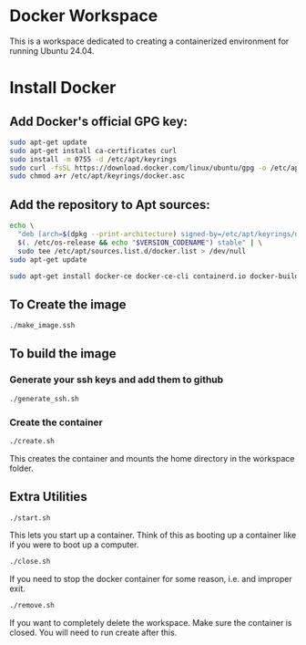 # Docker Workspace
This is a workspace dedicated to creating a containerized environment for running Ubuntu 24.04.

# Install Docker
## Add Docker's official GPG key:
```bash
sudo apt-get update
sudo apt-get install ca-certificates curl
sudo install -m 0755 -d /etc/apt/keyrings
sudo curl -fsSL https://download.docker.com/linux/ubuntu/gpg -o /etc/apt/keyrings/docker.asc
sudo chmod a+r /etc/apt/keyrings/docker.asc
```

## Add the repository to Apt sources:
```bash
echo \
  "deb [arch=$(dpkg --print-architecture) signed-by=/etc/apt/keyrings/docker.asc] https://download.docker.com/linux/ubuntu \
  $(. /etc/os-release && echo "$VERSION_CODENAME") stable" | \
  sudo tee /etc/apt/sources.list.d/docker.list > /dev/null
sudo apt-get update
```
```bash
sudo apt-get install docker-ce docker-ce-cli containerd.io docker-buildx-plugin docker-compose-plugin
```


## To Create the image
```bash
./make_image.ssh
```

## To build the image
### Generate your ssh keys and add them to github
```bash
./generate_ssh.sh
```
### Create the container
```bash
./create.sh
```
This creates the container and mounts the home directory in the workspace folder.

## Extra Utilities
```bash
./start.sh
```
This lets you start up a container. Think of this as booting up a container like if you were to boot up a computer.

```bash
./close.sh
``` 
If you need to stop the docker container for some reason, i.e. and improper exit.

```bash
./remove.sh
```
If you want to completely delete the workspace. Make sure the container is closed. You will need to run create after this.
